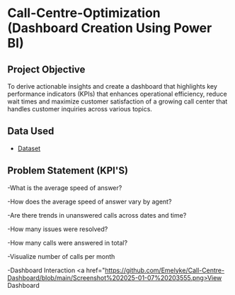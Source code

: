 # Call-Centre-Optimization (Dashboard Creation Using Power BI)
## Project Objective
To derive actionable insights and create a dashboard that highlights key performance indicators (KPIs) that enhances operational efficiency, reduce wait times and maximize customer satisfaction of a growing call center that handles customer inquiries across various topics.

## Data Used
- <a href="https://github.com/Emelyke/Call-Centre-Dashboard/blob/main/01%20Call-Center-Dataset.xlsx">Dataset</a>

## Problem Statement (KPI'S)
-What is the average speed of answer?

-How does the average speed of answer vary by agent?

-Are there trends in unanswered calls across dates and time?

-How many issues were resolved?

-How many calls were answered in total?

-Visualize number of calls per month

-Dashboard Interaction  <a href="https://github.com/Emelyke/Call-Centre-Dashboard/blob/main/Screenshot%202025-01-07%20203555.png>View Dashboard</a>

